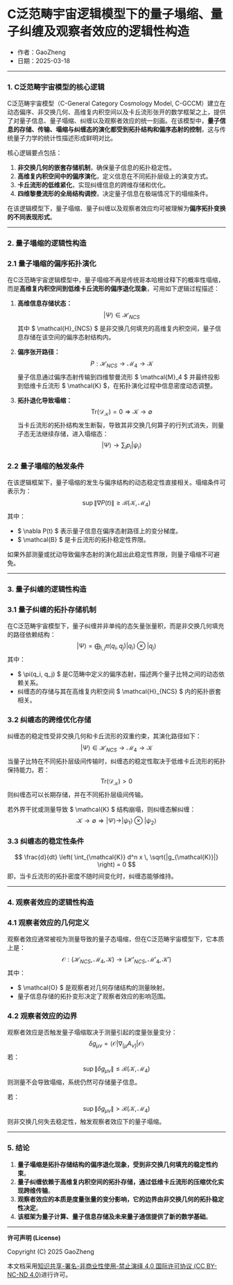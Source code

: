 # **C泛范畴宇宙逻辑模型下的量子塌缩、量子纠缠及观察者效应的逻辑性构造**

- 作者：GaoZheng
- 日期：2025-03-18

---

### **1. C泛范畴宇宙模型的核心逻辑**

C泛范畴宇宙模型（C-General Category Cosmology Model, C-GCCM）建立在动态偏序、非交换几何、高维复内积空间以及卡丘流形张开的数学框架之上，提供了对量子信息、量子塌缩、纠缠以及观察者效应的统一刻画。在该模型中，**量子信息的存储、传输、塌缩与纠缠态的演化都受到拓扑结构和偏序态射的控制**，这与传统量子力学的统计性描述形成鲜明对比。

核心逻辑要点包括：
1. **非交换几何的嵌套存储机制**，确保量子信息的拓扑稳定性。
2. **高维复内积空间中的偏序演化**，定义信息在不同拓扑层级上的演变方式。
3. **卡丘流形的低维紧化**，实现纠缠信息的跨维存储和优化。
4. **四维黎曼流形的全局结构调控**，决定量子信息在极端情况下的塌缩条件。

在该逻辑模型下，量子塌缩、量子纠缠以及观察者效应均可被理解为**偏序拓扑变换的不同表现形式**。

---

### **2. 量子塌缩的逻辑性构造**

### **2.1 量子塌缩的偏序拓扑演化**
在C泛范畴宇宙逻辑模型中，量子塌缩不再是传统哥本哈根诠释下的概率性塌缩，而是**高维复内积空间到低维卡丘流形的偏序退化现象**，可用如下逻辑过程描述：

1. **高维信息存储状态：**
   $$
   |\Psi\rangle \in \mathcal{H}_{NCS}
   $$
   其中 $ \mathcal{H}_{NCS} $ 是非交换几何填充的高维复内积空间，量子信息存储在该空间的偏序态射结构内。

2. **偏序张开路径：**
   $$
   P: \mathcal{H}_{NCS} \to \mathcal{M}_4 \to \mathcal{K}
   $$
   量子信息通过偏序态射传输到四维黎曼流形 $ \mathcal{M}_4 $ 并最终投影到低维卡丘流形 $ \mathcal{K} $，在拓扑演化过程中信息密度动态调整。

3. **拓扑退化导致塌缩：**
   $$
   \text{Tr}(\mathcal{D}_{\mathcal{K}}) = 0 \Rightarrow \mathcal{K} \to \emptyset
   $$
   当卡丘流形的拓扑结构发生断裂，导致其非交换几何算子的行列式消失，则量子态无法继续存储，进入塌缩态：
   $$
   |\Psi\rangle \to \sum_i p_i |\psi_i\rangle
   $$

### **2.2 量子塌缩的触发条件**
在该逻辑框架下，量子塌缩的发生与偏序结构的动态稳定性直接相关。塌缩条件可表示为：
$$
\sup \|\nabla P(t)\| \geq \mathcal{B}(\mathcal{K}, \mathcal{M}_4)
$$
其中：
- $ \nabla P(t) $ 表示量子信息在偏序态射路径上的变分梯度。
- $ \mathcal{B} $ 是卡丘流形的拓扑稳定性界限。

如果外部测量或扰动导致偏序态射的演化超出此稳定性界限，则量子塌缩不可避免。

---

### **3. 量子纠缠的逻辑性构造**

### **3.1 量子纠缠的拓扑存储机制**
在C泛范畴宇宙模型下，量子纠缠并非单纯的态矢量张量积，而是非交换几何填充的路径依赖结构：
$$
|\Psi\rangle = \bigoplus_{i,j} \pi(q_i, q_j) |q_i\rangle \otimes |q_j\rangle
$$
其中：
- $ \pi(q_i, q_j) $ 是C范畴中定义的偏序态射，描述两个量子比特之间的动态依赖关系。
- 纠缠态的存储与其在高维复内积空间 $ \mathcal{H}_{NCS} $ 内的拓扑嵌套相关。

### **3.2 纠缠态的跨维优化存储**
纠缠态的稳定性受非交换几何和卡丘流形的双重约束，其演化路径如下：
$$
|\Psi\rangle \in \mathcal{H}_{NCS} \to \mathcal{M}_4 \to \mathcal{K}
$$
当量子比特在不同拓扑层级间传输时，纠缠态的稳定性取决于低维卡丘流形的拓扑保持能力。若：
$$
\text{Tr}(\mathcal{D}_{\mathcal{K}}) > 0
$$
则纠缠态可以长期存储，并在不同拓扑层级间传输。

若外界干扰或测量导致 $ \mathcal{K} $ 结构崩塌，则纠缠态解纠缠：
$$
\mathcal{K} \to \emptyset \Rightarrow |\Psi\rangle \to |\psi_1\rangle \otimes |\psi_2\rangle
$$

### **3.3 纠缠态的稳定性条件**
$$
\frac{d}{dt} \left( \int_{\mathcal{K}} d^n x \, \sqrt{|g_{\mathcal{K}}|} \right) = 0
$$
即，当卡丘流形的拓扑密度不随时间变化时，纠缠态能够维持。

---

### **4. 观察者效应的逻辑性构造**

### **4.1 观察者效应的几何定义**
观察者效应通常被视为测量导致的量子态塌缩，但在C泛范畴宇宙模型下，它本质上是：
$$
\mathcal{O} : (\mathcal{H}_{NCS}, \mathcal{M}_4, \mathcal{K}) \to (\mathcal{H}'_{NCS}, \mathcal{M}'_4, \mathcal{K}')
$$
其中：
- $ \mathcal{O} $ 是观察者对几何存储结构的测量映射。
- 量子信息存储的拓扑变形决定了观察者效应的影响范围。

### **4.2 观察者效应的边界**
观察者效应是否触发量子塌缩取决于测量引起的度量张量变分：
$$
\delta g_{\mu\nu} = \left\langle \mathcal{O} | \nabla_{[\mu} A_{\nu]} | \mathcal{O} \right\rangle
$$
若：
$$
\sup \|\delta g_{\mu\nu}\| \leq \mathcal{B}(\mathcal{K}, \mathcal{M}_4)
$$
则测量不会导致塌缩，系统仍然可存储量子信息。

若：
$$
\sup \|\delta g_{\mu\nu}\| > \mathcal{B}(\mathcal{K}, \mathcal{M}_4)
$$
则非交换几何失去稳定性，触发观察者效应下的量子塌缩。

---

### **5. 结论**
1. **量子塌缩是拓扑存储结构的偏序退化现象，受到非交换几何填充的稳定性约束**。
2. **量子纠缠依赖于高维复内积空间的拓扑存储，通过低维卡丘流形的压缩优化实现跨维传输**。
3. **观察者效应的本质是度量张量的变分影响，它的边界由非交换几何的拓扑稳定性决定**。
4. **该框架为量子计算、量子信息存储及未来量子通信提供了新的数学基础**。

---

**许可声明 (License)**

Copyright (C) 2025 GaoZheng 

本文档采用[知识共享-署名-非商业性使用-禁止演绎 4.0 国际许可协议 (CC BY-NC-ND 4.0)](https://creativecommons.org/licenses/by-nc-nd/4.0/deed.zh-Hans)进行许可。
